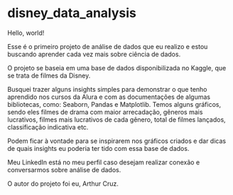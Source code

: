 # disney_data_analysis

Hello, world!

Esse é o primeiro projeto de análise de dados que eu realizo e estou buscando aprender cada vez mais sobre ciência de dados. 

O projeto se baseia em uma base de dados disponibilizada no Kaggle, que se trata de filmes da Disney.

Busquei trazer alguns insights simples para demonstrar o que tenho aprendido nos cursos da Alura e com as documentações de algumas bibliotecas, como: Seaborn, Pandas e Matplotlib. Temos alguns gráficos, sendo eles filmes de drama com maior arrecadação, gêneros mais lucrativos, filmes mais lucrativos de cada gênero, total de filmes lançados, classificação indicativa etc.

Podem ficar à vontade para se inspirarem nos gráficos criados e dar dicas de quais insights eu poderia ter tido com essa base de dados.

Meu LinkedIn está no meu perfil caso desejam realizar conexão e conversarmos sobre análise de dados.

O autor do projeto foi eu, Arthur Cruz.
